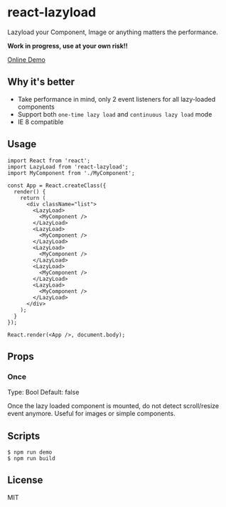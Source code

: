 # react-lazyload

Lazyload your Component, Image or anything matters the performance.

**Work in progress, use at your own risk!!**

[Online Demo](//jasonslyvia.github.io/react-lazyload/examples/)

## Why it's better

 - Take performance in mind, only 2 event listeners for all lazy-loaded components
 - Support both `one-time lazy load` and `continuous lazy load` mode
 - IE 8 compatible

## Usage

```
import React from 'react';
import LazyLoad from 'react-lazyload';
import MyComponent from './MyComponent';

const App = React.createClass({
  render() {
    return (
      <div className="list">
        <LazyLoad>
          <MyComponent />
        </LazyLoad>
        <LazyLoad>
          <MyComponent />
        </LazyLoad>
        <LazyLoad>
          <MyComponent />
        </LazyLoad>
        <LazyLoad>
          <MyComponent />
        </LazyLoad>
        <LazyLoad>
          <MyComponent />
        </LazyLoad>
      </div>
    );
  }
});

React.render(<App />, document.body);
```

## Props

### Once

Type: Bool Default: false

Once the lazy loaded component is mounted, do not detect scroll/resize event anymore. Useful for images or simple components.

## Scripts

```
$ npm run demo
$ npm run build
```

## License

MIT
